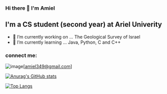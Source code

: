 ### Hi there 👋 I'm Amiel 
## I'm a CS student (second year) at Ariel Univerity 

- 🔭 I’m currently working on ... The Geological Survey of Israel 
- 🌱 I’m currently learning ... Java, Python, C and C++
### connect me:
![image]({https://img.shields.io/badge/Gmail-D14836?style=for-the-badge&logo=gmail&logoColor=white})[amiel349@gmail.com]

[![Anurag's GitHub stats](https://github-readme-stats.vercel.app/api?username=amiel349)](https://github.com/anuraghazra/github-readme-stats)

[![Top Langs](https://github-readme-stats.vercel.app/api/top-langs/?username=amiel349)](https://github.com/anuraghazra/github-readme-stats)




